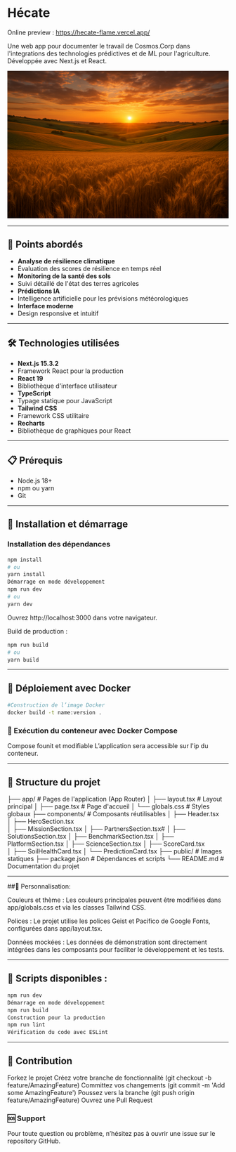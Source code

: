 # Hécate

Online preview : https://hecate-flame.vercel.app/

Une web app pour documenter le travail de Cosmos.Corp dans l'integrations des technologies prédictives et de ML pour l'agriculture. Développée avec Next.js et React.

![Hécate Banner](public/wheatfield.png)

---

## 🚀 Points abordés
- **Analyse de résilience climatique**
- Évaluation des scores de résilience en temps réel
- **Monitoring de la santé des sols**
- Suivi détaillé de l'état des terres agricoles
- **Prédictions IA**
- Intelligence artificielle pour les prévisions météorologiques
- **Interface moderne**
- Design responsive et intuitif

---

## 🛠️ Technologies utilisées
- **Next.js 15.3.2**
- Framework React pour la production
- **React 19**
- Bibliothèque d'interface utilisateur
- **TypeScript**
- Typage statique pour JavaScript
- **Tailwind CSS**
- Framework CSS utilitaire
- **Recharts**
- Bibliothèque de graphiques pour React

---

## 📋 Prérequis
- Node.js 18+
- npm ou yarn
- Git

---

## 🚀 Installation et démarrage
### Installation des dépendances
```bash
npm install
# ou
yarn install
Démarrage en mode développement
npm run dev
# ou
yarn dev
```
Ouvrez http://localhost:3000 dans votre navigateur.

Build de production :
```bash
npm run build
# ou
yarn build
```

---

## 🐳 Déploiement avec Docker
```bash
#Construction de l’image Docker
docker build -t name:version .
```
### 🐳 Exécution du conteneur avec Docker Compose

Compose founit et modifiable
L’application sera accessible sur l'ip du conteneur.

---

## 📁 Structure du projet
├── app/                    # Pages de l'application (App Router)
│   ├── layout.tsx         # Layout principal
│   ├── page.tsx           # Page d'accueil
│   └── globals.css        # Styles globaux
├── components/            # Composants réutilisables
│   ├── Header.tsx         
│   ├── HeroSection.tsx    
│   ├── MissionSection.tsx 
│   ├── PartnersSection.tsx# 
│   ├── SolutionsSection.tsx
│   ├── BenchmarkSection.tsx
│   ├── PlatformSection.tsx
│   ├── ScienceSection.tsx 
│   ├── ScoreCard.tsx      
│   ├── SoilHealthCard.tsx 
│   └── PredictionCard.tsx
├── public/               # Images statiques
├── package.json          # Dépendances et scripts
└── README.md            # Documentation du projet

---

##🎨 Personnalisation:

Couleurs et thème :
Les couleurs principales peuvent être modifiées dans app/globals.css et via les classes Tailwind CSS.

Polices :
Le projet utilise les polices Geist et Pacifico de Google Fonts, configurées dans app/layout.tsx.

Données mockées :
Les données de démonstration sont directement intégrées dans les composants pour faciliter le développement et les tests.

---

## 🔧 Scripts disponibles :

```bash
npm run dev
Démarrage en mode développement
npm run build
Construction pour la production
npm run lint
Vérification du code avec ESLint
```

---

## 🤝 Contribution
Forkez le projet
Créez votre branche de fonctionnalité (git checkout -b feature/AmazingFeature)
Committez vos changements (git commit -m 'Add some AmazingFeature')
Poussez vers la branche (git push origin feature/AmazingFeature)
Ouvrez une Pull Request

### 🆘 Support
Pour toute question ou problème, n’hésitez pas à ouvrir une issue sur le repository GitHub.
